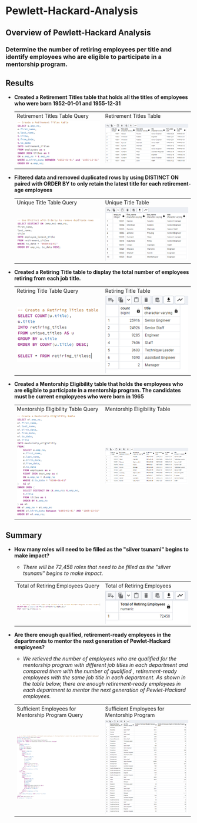# Pewlett-Hackard-Analysis

## **Overview of Pewlett-Hackard Analysis**

### Determine the number of retiring employees per title and identify employees who are eligible to participate in a mentorship program.

## **Results**

- **Created a Retirement Titles table that holds all the titles of employees who were born  1952-01-01 and 1955-12-31**

  <table>
  <tr>
    <td>Retirement Titles Table Query</td>
    <td>Retirement Titles Table</td>
  </tr>
  <tr>
    <td><img src="Photos/Retirement_Titles_Table_Query.PNG" width=300></td>
    <td><img src="Photos/Retirement_Titles_Table.PNG" width=300></td>
  </tr>
  </table>
  
- **Filtered data and removed duplicated rows by using DISTINCT ON paired with ORDER BY to only retain the latest title for each retirement-age employees**
  
  <table>
  <tr>
    <td>Unique Title Table Query</td>
    <td>Unique Title Table</td>
  </tr>
  <tr>
    <td><img src="Photos/Unique_Titles_Table_Query.PNG" width=300></td>
    <td><img src="Photos/Unique_Titles_Table.PNG" width=300></td>
  </tr>
   </table>
  
- **Created a Retiring Title table to display the total number of employees retiring from each job title.**
  
  <table>
  <tr>
    <td>Retiring Title Table Query</td>
    <td>Retiring Title Table</td>
  </tr>
  <tr>
    <td><img src="Photos/Retiring_Title_Table_Query.PNG" width=300></td>
    <td><img src="Photos/Retiring_Title_Table.PNG" width=300></td>
  </tr>
  </table>
  
- **Created a Mentorship Eligibility table that holds the employees who are eligible to participate in a mentorship program. The candidates must be current emplopyees who were born in 1965**
  
  <table>
  <tr>
    <td>Mentorship Eligibility Table Query</td>
    <td>Mentorship Eligibility Table</td>
  </tr>
  <tr>
    <td><img src="Photos/Mentorship_Eligibility_Table_Query.PNG" width=300></td>
    <td><img src="Photos/Mentorship_Eligibility_Table.PNG" width=300></td>
  </tr>
  </table>

## **Summary**

- **How many roles will need to be filled as the "silver tsunami" begins to make impact?**

  - _There will be 72,458 roles that need to be filled as the "silver tsunami" begins to make impact._
  
  <table>
  <tr>
    <td>Total of Retiring Employees Query</td>
    <td>Total of Retiring Employees</td>
  </tr>
  <tr>
    <td><img src="Photos/Total_of_Retiring_Employees_Query.PNG" width=300></td>
    <td><img src="Photos/Total_of_Retiring_Employees.PNG" width=300></td>
  </tr>
  </table>

- **Are there enough qualified, retirement-ready employees in the departments to mentor the next generation of Pewlet-Hackard employees?**

  - _We retieved the number of employees who are qualified for the mentorship program with different job titles in each department and compared them with the number of qualified , retirement-ready employees with the same job title in each department. As shown in the table below, there are enough retirement-ready employees in each department to mentor the next generation of Pewlet-Hackard employees._
  
  <table>
  <tr>
    <td>Sufficient Employees for Mentorship Program Query</td>
    <td>Sufficient Employees for Mentorship Program</td>
  </tr>
  <tr>
    <td><img src="Photos/Sufficient_Employees_for_Mentorship_Program_Query.PNG" width=400></td>
    <td><img src="Photos/Sufficient_Employees_for_Mentorship_Program.PNG" width=400></td>
  </tr>
  </table>
